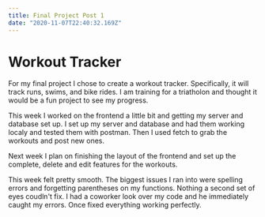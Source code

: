 ```yaml
---
title: Final Project Post 1
date: "2020-11-07T22:40:32.169Z"
---
```


<h1>Workout Tracker</h1>

For my final project I chose to create a workout tracker. Specifically, it will track runs, swims, and bike rides. I am training for a triatholon and thought it would be a fun project to see my progress.

This week I worked on the frontend a little bit and getting my server and database set up. I set up my server and database and had them working localy and tested them with postman. Then I used fetch to grab the workouts and post new ones. 

Next week I plan on finishing the layout of the frontend and set up the complete, delete and edit features for the workouts. 

This week felt pretty smooth. The biggest issues I ran into were spelling errors and forgetting parentheses on my functions. Nothing a second set of eyes coudln't fix. I had a coworker look over my code and he immediately caught my errors. Once fixed everything working perfectly. 




